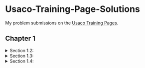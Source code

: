 

# Usaco-Training-Page-Solutions
My problem submissions on the [Usaco Training Pages](https://train.usaco.org/usacogate).


## Chapter 1

<details>
<summary>Section 1.2: </summary>
 
  <br>
  
| Problem  |      My Sol  |
|--    | --|
| 1.2.1 [Your Ride Is Here](https://train.usaco.org/usacoprob2?a=JOFfbFzZIvB&S=ride)           |  [Java Solution](/Section%201.2/Your%20Ride%20Is%20Here/ride.java)   |
| 1.2.2 [Greedy Gift Givers](https://train.usaco.org/usacoprob2?a=JOFfbFzZIvB&S=gift1)         |  [Java Solution](/Section%201.2/Greedy%20Gift%20Givers/gift1.java)   |
| 1.2.3 [Friday the Thirteenth](https://train.usaco.org/usacoprob2?a=JOFfbFzZIvB&S=friday)     |  [Java Solution](/Section%201.2/Friday%20the%20Thirteenth/friday.java)   |
| 1.2.4 [Broken Necklace](https://train.usaco.org/usacoprob2?a=JOFfbFzZIvB&S=beads)            |  [Java Solution](/Section%201.2/Broken%20Necklace/beads.java)   |
</details>

<details>
<summary>Section 1.3: </summary>
 
  <br>
  
| Problem  |      My Sol  |
|--    | --|
| 1.3.1 Milking Cows         |  [Java Solution](/Section%201.3/Milking%20Cows/milk2.java)   |
| 1.3.2 Transformations         |  [Java Solution](/Section%201.3/Transformations/transform.java)   |
| 1.3.3 Name That Number         |  [Java Solution](/Section%201.3/Name%20That%20Number/namenum.java)   |
| 1.3.4 Palindromic Squares         |  [Java Solution](/Section%201.3/Palindromic%20Squares/palsquare.java)   | 
| 1.3.5 Dual Palindromes        |  [Java Solution](/Section%201.3/Dual%20Palindromes/dualpal.java)   | 

</details>

<details>
<summary>Section 1.4: </summary>
 
  <br>
  
| Problem  |      My Sol  |
|--    | --|
| 1.3.1 jello     |  [jello solution](/Section%201.3/Milking%20Cows/milk2.java)   |

</details>
